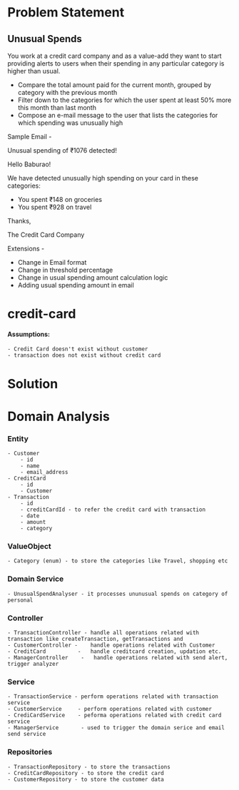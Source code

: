 
# Problem Statement

## Unusual Spends

You work at a credit card company and as a value-add they want to start providing alerts to users when their spending in
any particular category is higher than usual.

- Compare the total amount paid for the current month, grouped by category with the previous month
- Filter down to the categories for which the user spent at least 50% more this month than last month
- Compose an e-mail message to the user that lists the categories for which spending was unusually high

Sample Email -

Unusual spending of ₹1076 detected!

Hello Baburao!

We have detected unusually high spending on your card in these categories:

* You spent ₹148 on groceries
* You spent ₹928 on travel

Thanks,

The Credit Card Company

Extensions -

- Change in Email format
- Change in threshold percentage
- Change in usual spending amount calculation logic
- Adding usual spending amount in email

# credit-card

#### Assumptions:

    - Credit Card doesn't exist without customer
    - transaction does not exist without credit card

# Solution

# Domain Analysis

### Entity

    - Customer 
        - id
        - name
        - email_address  
    - CreditCard
        - id
        - Customer 
    - Transaction
        - id
        - creditCardId - to refer the credit card with transaction
        - date
        - amount
        - category

### ValueObject

    - Category (enum) - to store the categories like Travel, shopping etc

### Domain Service

    - UnusualSpendAnalyser - it processes ununusual spends on category of personal 

### Controller

    - TransactionController - handle all operations related with transaction like createTransaction, getTransactions and
    - CustomerController -    handle operations related with Customer
    - CreditCard          -   handle creditcard creation, updation etc.
    - ManagerController    -   handle operations related with send alert, trigger analyzer

### Service

    - TransactionService - perform operations related with transaction service  
    - CustomerService     - perform operations related with customer
    - CrediCardService    - peforma operations related with credit card service
    - ManagerService       - used to trigger the domain serice and email send service

### Repositories

    - TransactionRepository - to store the transactions
    - CreditCardRepository - to store the credit card 
    - CustomerRepository - to store the customer data
        
